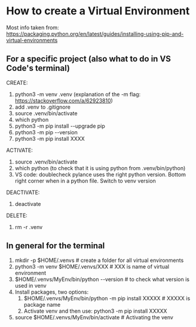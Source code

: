# How to create a Virtual Environment
Most info taken from: https://packaging.python.org/en/latest/guides/installing-using-pip-and-virtual-environments

## For a specific project (also what to do in VS Code's terminal)
CREATE:
1. python3 -m venv .venv (explanation of the -m flag: https://stackoverflow.com/a/62923810)
2. add .venv to .gitignore
3. source .venv/bin/activate
4. which python
5. python3 -m pip install --upgrade pip
6. python3 -m pip --version
7. python3 -m pip install XXXX


ACTIVATE:
1. source .venv/bin/activate
2. which python (to check that it is using python from .venv/bin/python)
3. VS code: doublecheck pylance uses the right python version. Bottom right corner when in a python file. Switch to venv version

DEACTIVATE:
1. deactivate

DELETE:
1. rm -r .venv

## In general for the terminal
1. mkdir -p $HOME/.venvs  # create a folder for all virtual environments 
2. python3 -m venv $HOME/.venvs/XXX   # XXX is name of virtual environment
3. $HOME/.venvs/MyEnv/bin/python --version   # to check what version is used in venv
4. Install packages, two options:
   1. $HOME/.venvs/MyEnv/bin/python -m pip install XXXXX    # XXXXX is package name
   2. Activate venv and then use: python3 -m pip install XXXXX
5. source $HOME/.venvs/MyEnv/bin/activate    # Activating the venv